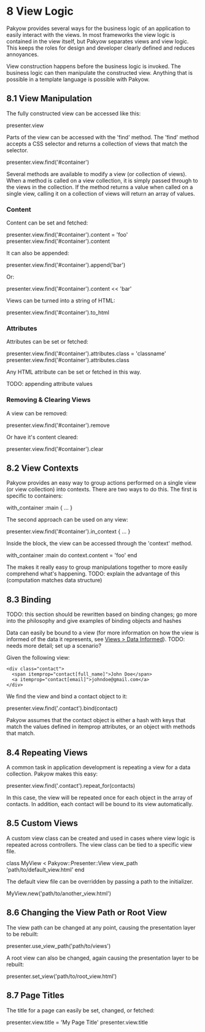 <h1 id="section_8">8 View Logic</h1>

Pakyow provides several ways for the business logic of an application to easily interact with the views. In most frameworks the view logic is contained in the view itself, but Pakyow separates views and view logic. This keeps the roles for design and developer clearly defined and reduces annoyances.

View construction happens before the business logic is invoked. The business logic can then manipulate the constructed view. Anything that is possible in a template language is possible with Pakyow.

<h2 id="section_8.1">8.1 View Manipulation</h2>

The fully constructed view can be accessed like this:

<div class="code ruby">
presenter.view
</div>

Parts of the view can be accessed with the 'find' method. The 'find' method accepts a CSS selector and returns a collection of views that match the selector.

<div class="code ruby">
presenter.view.find('#container')
</div>

Several methods are available to modify a view (or collection of views). When a method is called on a view collection, it is simply passed through to the views in the collection. If the method returns a value when called on a single view, calling it on a collection of views will return an array of values.

### Content

Content can be set and fetched:

<div class="code ruby">
presenter.view.find('#container').content = 'foo'
presenter.view.find('#container').content
</div>

It can also be appended:

<div class="code ruby">
presenter.view.find('#container').append('bar')
</div>

Or:

<div class="code ruby">
presenter.view.find('#container').content &lt;&lt; 'bar'
</div>

Views can be turned into a string of HTML:

<div class="code ruby">
presenter.view.find('#container').to_html
</div>

### Attributes

Attributes can be set or fetched:

<div class="code ruby">
presenter.view.find('#container').attributes.class = 'classname'
presenter.view.find('#container').attributes.class
</div>

Any HTML attribute can be set or fetched in this way.

TODO: appending attribute values

### Removing & Clearing Views

A view can be removed:

<div class="code ruby">
presenter.view.find('#container').remove
</div>

Or have it's content cleared:

<div class="code ruby">
presenter.view.find('#container').clear
</div>

<h2 id="section_8.2">8.2 View Contexts</h2>

Pakyow provides an easy way to group actions performed on a single view (or view collection) into contexts. There are two ways to do this. The first is specific to containers:

<div class="code ruby">
with_container :main { ... }
</div>

The second approach can be used on any view:

<div class="code ruby">
presenter.view.find('#container').in_context { ... }
</div>

Inside the block, the view can be accessed through the 'context' method.

<div class="code ruby">
with_container :main do
  context.content = 'foo'
end
</div>

The makes it really easy to group manipulations together to more easily comprehend what's happening.
TODO: explain the advantage of this (computation matches data structure)

<h2 id="section_8.3">8.3 Binding</h2>

TODO: this section should be rewritten based on binding changes; go more into the philosophy and give examples of binding objects and hashes

Data can easily be bound to a view (for more information on how the view is informed of the data it represents, see [Views > Data Informed](#section_3.1)).
TODO: needs more detail; set up a scenario?

Given the following view:

    <div class="contact">
      <span itemprop="contact[full_name]">John Doe</span>
      <a itemprop="contact[email]">johndoe@gmail.com</a>
    </div>

We find the view and bind a contact object to it:

<div class="code ruby">
presenter.view.find('.contact').bind(contact)
</div>

Pakyow assumes that the contact object is either a hash with keys that match the values defined in itemprop attributes, or an object with methods that match.

<h2 id="section_8.4">8.4 Repeating Views</h2>

A common task in application development is repeating a view for a data collection. Pakyow makes this easy:

<div class="code ruby">
presenter.view.find('.contact').repeat_for(contacts)
</div>

In this case, the view will be repeated once for each object in the array of contacts. In addition, each contact will be bound to its view automatically.

<h2 id="section_8.5">8.5 Custom Views</h2>

A custom view class can be created and used in cases where view logic is repeated across controllers. The view class can be tied to a specific view file.

<div class="code ruby">
class MyView &lt; Pakyow::Presenter::View
  view_path 'path/to/default_view.html'
end
</div>

The default view file can be overridden by passing a path to the initializer.

<div class="code ruby">
MyView.new('path/to/another_view.html')
</div>

<h2 id="section_8.6">8.6 Changing the View Path or Root View</h2>

The view path can be changed at any point, causing the presentation layer to be rebuilt:

<div class="code ruby">
presenter.use_view_path('path/to/views')
</div>

A root view can also be changed, again causing the presentation layer to be rebuilt:

<div class="code ruby">
presenter.set_view('path/to/root_view.html')
</div>

<h2 id="section_8.7">8.7 Page Titles</h2>

The title for a page can easily be set, changed, or fetched:

<div class="code ruby">
presenter.view.title = 'My Page Title'
presenter.view.title
</div>
